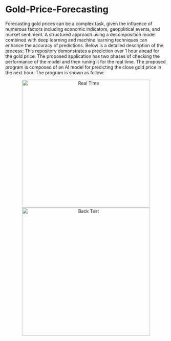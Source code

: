 # Gold-Price-Forecasting
Forecasting gold prices can be a complex task, given the influence of numerous factors including economic indicators, geopolitical events, and market sentiment. A structured approach using a decomposition model combined with deep learning and machine learning techniques can enhance the accuracy of predictions. Below is a detailed description of the process:
This repository demonstrates a prediction over 1 hour ahead for the gold price. The proposed application has two phases of checking the performance of the model and then runing it for the real time. The proposed program is composed of an AI model for predicting the close gold price in the next hour. The program is shown as follow: 

<p align="center">
  <img src="https://github.com/user-attachments/assets/ea1212c7-b0ac-4c76-a69c-8b4c49c81a95" width="400" title="Real Time">
  <img src="https://github.com/user-attachments/assets/b80bbb10-244d-4016-ac24-5220eb04a84e" width="400" title="Back Test">
</p>

